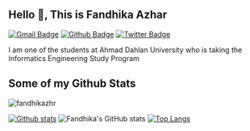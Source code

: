 ## Hello 👋, This is Fandhika Azhar
[![Gmail Badge](https://img.shields.io/badge/-fandhikaazhar2302@gmail.com-c14438?style=flat&logo=Gmail&logoColor=white&link=mailto:fandhikaazhar2302@gmail.com)](mailto:fandhikaazhar2302@gmail.com) [![Github Badge](https://img.shields.io/badge/-fandhikazhr-grey?style=flat&logo=github&logoColor=white&link=https://github.com/fandhikazhr/)](https://www.github.com/fandhikazhr/) [![Twitter Badge](https://img.shields.io/badge/-fandhikazhr-00acee?style=flat&logo=twitter&logoColor=white&link=https://twitter.com/fandhikazhr/)](https://www.twitter.com/fandhikazhr/) <p align='left'>I am one of the students at Ahmad Dahlan University who is taking the Informatics Engineering Study Program</p>
## Some of my Github Stats
<p align=left> <img src=https://komarev.com/ghpvc/?username=fandhikazhr alt=fandhikazhr /> </p>

[![Github stats](https://github-readme-stats.vercel.app/api?username=fandhikazhr&show_icons=true&include_all_commits=true&theme=radical)](https://github.com/fandhikazhr/github-readme-stats)
![Fandhika's GitHub stats](https://github-readme-stats.vercel.app/api?username=fandhikazhr&show_icons=true&theme=radical)
[![Top Langs](https://github-readme-stats.vercel.app/api/top-langs/?username=fandhikazhr&layout=compact&theme=radical)](https://github.com/fandhikazhr/github-readme-stats)
